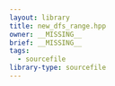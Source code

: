 ```yaml
---
layout: library
title: new_dfs_range.hpp
owner: __MISSING__
brief: __MISSING__
tags:
  - sourcefile
library-type: sourcefile
---
```


```{index} new_dfs_range.hpp
```
